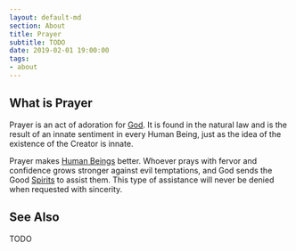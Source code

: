 ```yaml
---
layout: default-md
section: About
title: Prayer
subtitle: TODO
date: 2019-02-01 19:00:00
tags:
- about
---
```


## What is Prayer

Prayer is an act of adoration for [God](/about/god). It is found in the natural law and is the result of an innate sentiment in every Human Being, just as the idea of the existence of the Creator is innate.

Prayer makes [Human Beings](/about/human-being) better. Whoever prays with fervor and confidence grows stronger against evil temptations, and God sends the Good [Spirits](/about/spiritss) to assist them. This type of assistance will never be denied when requested with sincerity. 


## See Also

TODO